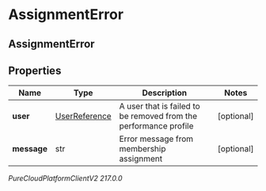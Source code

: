 # AssignmentError

## AssignmentError

## Properties

|Name | Type | Description | Notes|
|------------ | ------------- | ------------- | -------------|
| **user** | [UserReference](UserReference) | A user that is failed to be removed from the performance profile | [optional] |
| **message** | str | Error message from membership assignment | [optional] |



_PureCloudPlatformClientV2 217.0.0_

